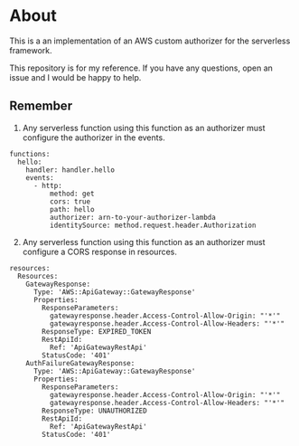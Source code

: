 # About

This is a an implementation of an AWS custom authorizer for the serverless framework. 

This repository is for my reference. If you have any questions, open an issue and I would be happy to help. 

## Remember

1. Any serverless function using this function as an authorizer must configure the authorizer in the events.
```
functions:
  hello:
    handler: handler.hello
    events:
      - http:
          method: get
          cors: true
          path: hello
          authorizer: arn-to-your-authorizer-lambda
          identitySource: method.request.header.Authorization 
```

2. Any serverless function using this function as an authorizer must configure a CORS response in resources. 
```
resources:
  Resources:    
    GatewayResponse:
      Type: 'AWS::ApiGateway::GatewayResponse'
      Properties:
        ResponseParameters:
          gatewayresponse.header.Access-Control-Allow-Origin: "'*'"
          gatewayresponse.header.Access-Control-Allow-Headers: "'*'"
        ResponseType: EXPIRED_TOKEN
        RestApiId:
          Ref: 'ApiGatewayRestApi'
        StatusCode: '401'
    AuthFailureGatewayResponse:
      Type: 'AWS::ApiGateway::GatewayResponse'
      Properties:
        ResponseParameters:
          gatewayresponse.header.Access-Control-Allow-Origin: "'*'"
          gatewayresponse.header.Access-Control-Allow-Headers: "'*'"
        ResponseType: UNAUTHORIZED
        RestApiId:
          Ref: 'ApiGatewayRestApi'
        StatusCode: '401'
```

